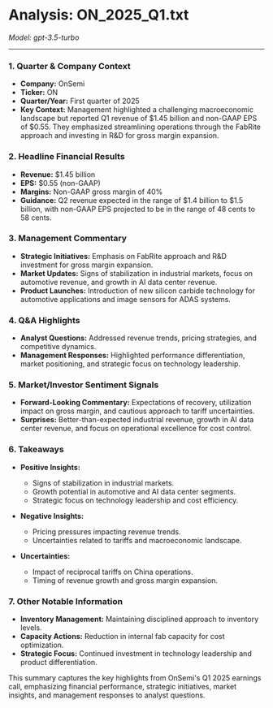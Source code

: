 # Analysis: ON_2025_Q1.txt

*Model: gpt-3.5-turbo*

---

### 1. Quarter & Company Context
- **Company:** OnSemi
- **Ticker:** ON
- **Quarter/Year:** First quarter of 2025
- **Key Context:** Management highlighted a challenging macroeconomic landscape but reported Q1 revenue of $1.45 billion and non-GAAP EPS of $0.55. They emphasized streamlining operations through the FabRite approach and investing in R&D for gross margin expansion.

### 2. Headline Financial Results
- **Revenue:** $1.45 billion
- **EPS:** $0.55 (non-GAAP)
- **Margins:** Non-GAAP gross margin of 40%
- **Guidance:** Q2 revenue expected in the range of $1.4 billion to $1.5 billion, with non-GAAP EPS projected to be in the range of 48 cents to 58 cents.

### 3. Management Commentary
- **Strategic Initiatives:** Emphasis on FabRite approach and R&D investment for gross margin expansion.
- **Market Updates:** Signs of stabilization in industrial markets, focus on automotive revenue, and growth in AI data center revenue.
- **Product Launches:** Introduction of new silicon carbide technology for automotive applications and image sensors for ADAS systems.

### 4. Q&A Highlights
- **Analyst Questions:** Addressed revenue trends, pricing strategies, and competitive dynamics.
- **Management Responses:** Highlighted performance differentiation, market positioning, and strategic focus on technology leadership.

### 5. Market/Investor Sentiment Signals
- **Forward-Looking Commentary:** Expectations of recovery, utilization impact on gross margin, and cautious approach to tariff uncertainties.
- **Surprises:** Better-than-expected industrial revenue, growth in AI data center revenue, and focus on operational excellence for cost control.

### 6. Takeaways
- **Positive Insights:**
  - Signs of stabilization in industrial markets.
  - Growth potential in automotive and AI data center segments.
  - Strategic focus on technology leadership and cost efficiency.

- **Negative Insights:**
  - Pricing pressures impacting revenue trends.
  - Uncertainties related to tariffs and macroeconomic landscape.

- **Uncertainties:**
  - Impact of reciprocal tariffs on China operations.
  - Timing of revenue growth and gross margin expansion.

### 7. Other Notable Information
- **Inventory Management:** Maintaining disciplined approach to inventory levels.
- **Capacity Actions:** Reduction in internal fab capacity for cost optimization.
- **Strategic Focus:** Continued investment in technology leadership and product differentiation.

This summary captures the key highlights from OnSemi's Q1 2025 earnings call, emphasizing financial performance, strategic initiatives, market insights, and management responses to analyst questions.